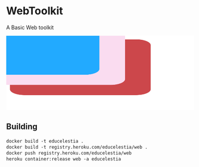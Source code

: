 # WebToolkit
A Basic Web toolkit

<img width="100%" height="200px" src="./static/AMKit.svg" />

## Building

```
docker build -t educelestia .
docker build -t registry.heroku.com/educelestia/web .
docker push registry.heroku.com/educelestia/web
heroku container:release web -a educelestia
```